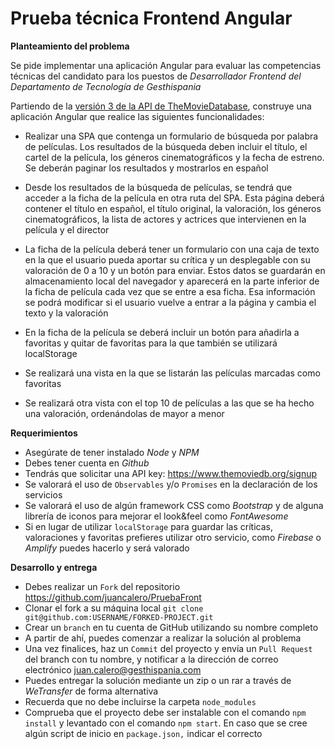 # Prueba técnica Frontend Angular

**Planteamiento del problema**

Se pide implementar una aplicación Angular para evaluar las competencias técnicas del candidato para los puestos de _Desarrollador Frontend del Departamento de Tecnología de Gesthispania_

Partiendo de la [versión 3 de la API de TheMovieDatabase](https://developers.themoviedb.org/3/getting-started/introduction), construye una aplicación Angular que realice las siguientes funcionalidades:

- Realizar una SPA que contenga un formulario de búsqueda por palabra
  de películas. Los resultados de la búsqueda deben incluir el título,
  el cartel de la película, los géneros cinematográficos y la fecha de
  estreno. Se deberán paginar los resultados y mostrarlos en español  

- Desde los resultados de la búsqueda de películas, se tendrá que
  acceder a la ficha de la película en otra ruta del SPA. Esta página
  deberá contener el título en español, el título original, la
  valoración, los géneros cinematográficos, la lista de actores y
  actrices que intervienen en la película y el director

- La ficha de la película deberá tener un formulario con una caja de texto en la que
  el usuario pueda aportar su crítica y un desplegable con su
  valoración de 0 a 10 y un botón para enviar. Estos datos se guardarán en almacenamiento local
  del navegador y aparecerá en la parte inferior de la ficha de
  película cada vez que se entre a esa ficha. Esa información se podrá
  modificar si el usuario vuelve a entrar a la página y cambia el texto y la valoración

- En la ficha de la película se deberá incluir
  un botón para añadirla a favoritas y quitar de favoritas para la que
  también se utilizará localStorage

- Se realizará una vista en la que se listarán las películas marcadas como favoritas

- Se realizará otra vista con el top 10 de películas a las que se ha hecho una
  valoración, ordenándolas de mayor a menor

**Requerimientos**

- Asegúrate de tener instalado _Node_ y _NPM_
- Debes tener cuenta en _Github_
- Tendrás que solicitar una API key: https://www.themoviedb.org/signup
- Se valorará el uso de `Observables` y/o `Promises` en la declaración de los servicios
- Se valorará el uso de algún framework CSS como _Bootstrap_ y de alguna librería de iconos para mejorar el look&feel como _FontAwesome_
- Si en lugar de utilizar `localStorage` para guardar las críticas, valoraciones y favoritas prefieres utilizar otro servicio, como _Firebase_ o _Amplify_ puedes hacerlo y será valorado

**Desarrollo y entrega**

- Debes realizar un `Fork` del repositorio https://github.com/juancalero/PruebaFront
- Clonar el fork a su máquina local `git clone git@github.com:USERNAME/FORKED-PROJECT.git`
- Crear un `branch` en tu cuenta de GitHub utilizando su nombre completo
- A partir de ahí, puedes comenzar a realizar la solución al problema
- Una vez finalices, haz un `Commit` del proyecto y envía un `Pull Request` del branch con tu nombre, y notificar a la dirección de correo electrónico juan.calero@gesthispania.com
- Puedes entregar la solución mediante un zip o un rar a través de _WeTransfer_ de forma alternativa
- Recuerda que no debe incluirse la carpeta `node_modules`
- Comprueba que el proyecto debe ser instalable con el comando `npm install` y levantado con el comando `npm start`. En caso que se cree algún script de inicio en `package.json,` indicar el correcto
